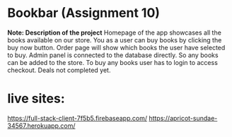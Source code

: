# Bookbar (Assignment 10)

**Note: Description of the project**
Homepage of the app showcases all the books available on our store. You as a user can buy books by clicking the buy now button. Order page will show which books the user have selected to buy. Admin panel is connected to the database directly. So any books can be added to the store. To buy any books user has to login to access checkout. Deals not completed yet.

# live sites:
https://full-stack-client-7f5b5.firebaseapp.com/
https://apricot-sundae-34567.herokuapp.com/